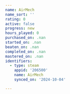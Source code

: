 ```yaml
---
name: AirMech
name_sort: ''
rating: 0
active: false
progress: new
hours_played: 0
purchased_on: .nan
started_on: .nan
beaten_on: .nan
completed_on: .nan
mastered_on: .nan
identifiers:
  - type: steam
    appid: '206500'
    name: AirMech
    synced_on: '2024-10-04'

---
```


